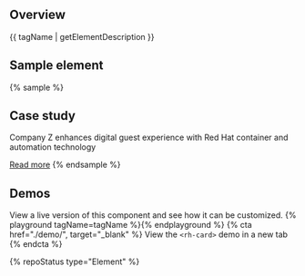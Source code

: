 ## Overview
{{ tagName | getElementDescription }}

## Sample element

{% sample %}
<rh-card>
  <h2 slot="header">Case study</h2>
  <p>Company Z enhances digital guest
     experience with Red Hat container
     and automation technology</p>
  <rh-cta slot="footer">
    <a href="#">Read more</a>
  </rh-cta>
</rh-card>
{% endsample %}


## Demos
View a live version of this component and see how it can be customized.
{% playground tagName=tagName %}{% endplayground %}
{% cta href="./demo/", target="_blank" %}
  View the `<rh-card>` demo in a new tab
{% endcta %}

{% repoStatus type="Element" %}

